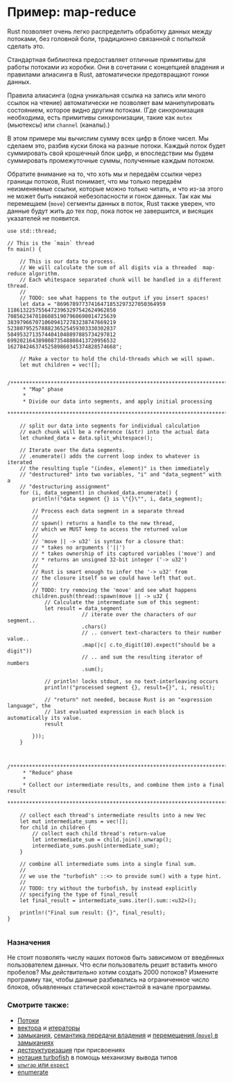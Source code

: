 # Пример: map-reduce

Rust позволяет очень легко распределить обработку данных между потоками, без 
головной боли, традиционно связанной с попыткой сделать это.

Стандартная библиотека предоставляет отличные примитивы для работы потоками из коробки. Они в сочетании с концепцией владения и правилами алиасинга в Rust, автоматически предотвращают гонки данных.

Правила алиасинга (одна уникальная ссылка на запись или много ссылок на чтение) автоматически не позволяет вам манипулировать 
состоянием, которое видно другим потокам. (Где синхронизация необходима,
есть примитивы синхронизации, такие как `mutex` (мьютексы) или `channel` (каналы).)

В этом примере мы вычислим сумму всех цифр в блоке чисел. Мы сделаем это, разбив куски блока на разные потоки. Каждый поток будет суммировать свой крошечный блок цифр, и впоследствии мы будем суммировать промежуточные суммы, полученные каждым потоком.

Обратите внимание на то, что хоть мы и передаём ссылки через 
границы потоков, Rust понимает, что мы только передаём 
неизменяемые ссылки, которые можно только читать, и что из-за 
этого не может быть никакой небезопасности и гонок данных. Так 
как мы перемещаем (`move`) сегменты данных в 
поток, Rust также уверен, что данные будут жить до тех пор, пока 
поток не завершится, и висящих указателей не появится.

```rust,editable
use std::thread;

// This is the `main` thread
fn main() {

    // This is our data to process.
    // We will calculate the sum of all digits via a threaded  map-reduce algorithm.
    // Each whitespace separated chunk will be handled in a different thread.
    //
    // TODO: see what happens to the output if you insert spaces!
    let data = "86967897737416471853297327050364959
11861322575564723963297542624962850
70856234701860851907960690014725639
38397966707106094172783238747669219
52380795257888236525459303330302837
58495327135744041048897885734297812
69920216438980873548808413720956532
16278424637452589860345374828574668";

    // Make a vector to hold the child-threads which we will spawn.
    let mut children = vec![];

    /*************************************************************************
     * "Map" phase
     *
     * Divide our data into segments, and apply initial processing
     ************************************************************************/

    // split our data into segments for individual calculation
    // each chunk will be a reference (&str) into the actual data
    let chunked_data = data.split_whitespace();

    // Iterate over the data segments.
    // .enumerate() adds the current loop index to whatever is iterated
    // the resulting tuple "(index, element)" is then immediately
    // "destructured" into two variables, "i" and "data_segment" with a
    // "destructuring assignment"
    for (i, data_segment) in chunked_data.enumerate() {
        println!("data segment {} is \"{}\"", i, data_segment);

        // Process each data segment in a separate thread
        //
        // spawn() returns a handle to the new thread,
        // which we MUST keep to access the returned value
        //
        // 'move || -> u32' is syntax for a closure that:
        // * takes no arguments ('||')
        // * takes ownership of its captured variables ('move') and
        // * returns an unsigned 32-bit integer ('-> u32')
        //
        // Rust is smart enough to infer the '-> u32' from
        // the closure itself so we could have left that out.
        //
        // TODO: try removing the 'move' and see what happens
        children.push(thread::spawn(move || -> u32 {
            // Calculate the intermediate sum of this segment:
            let result = data_segment
                        // iterate over the characters of our segment..
                        .chars()
                        // .. convert text-characters to their number value..
                        .map(|c| c.to_digit(10).expect("should be a digit"))
                        // .. and sum the resulting iterator of numbers
                        .sum();

            // println! locks stdout, so no text-interleaving occurs
            println!("processed segment {}, result={}", i, result);

            // "return" not needed, because Rust is an "expression language", the
            // last evaluated expression in each block is automatically its value.
            result

        }));
    }


    /*************************************************************************
     * "Reduce" phase
     *
     * Collect our intermediate results, and combine them into a final result
     ************************************************************************/

    // collect each thread's intermediate results into a new Vec
    let mut intermediate_sums = vec![];
    for child in children {
        // collect each child thread's return-value
        let intermediate_sum = child.join().unwrap();
        intermediate_sums.push(intermediate_sum);
    }

    // combine all intermediate sums into a single final sum.
    //
    // we use the "turbofish" ::<> to provide sum() with a type hint.
    //
    // TODO: try without the turbofish, by instead explicitly
    // specifying the type of final_result
    let final_result = intermediate_sums.iter().sum::<u32>();

    println!("Final sum result: {}", final_result);
}


```

### Назначения

Не стоит позволять числу наших потоков быть зависимом от 
введённых пользователем данных. Что если пользователь решит 
вставить много пробелов? Мы *действительно* хотим 
создать 2000 потоков? Измените программу так, чтобы данные 
разбивались на ограниченное число блоков, объявленных 
статической константой в начале программы.

### Смотрите также:

- [Потоки](../threads.md)
- [вектора](../../std/vec.md) и [итераторы](../../trait/iter.md)
- [замыкания](../../fn/closures.md), [семантика передачи владения](../../scope/move.md) и [перемещения (`move`) в замыканиях](https://doc.rust-lang.org/book/ch13-01-closures.html#closures-can-capture-their-environment)
- [деструктуризация](https://doc.rust-lang.org/book/ch18-03-pattern-syntax.html#destructuring-to-break-apart-values) при присвоениях
- [нотация turbofish](https://doc.rust-lang.org/std/iter/trait.Iterator.html#method.collect) в помощь механизму вывода типов
- [`unwrap` или `expect`](../../error/option_unwrap.md)
- [enumerate](https://doc.rust-lang.org/book/loops.html#enumerate)
